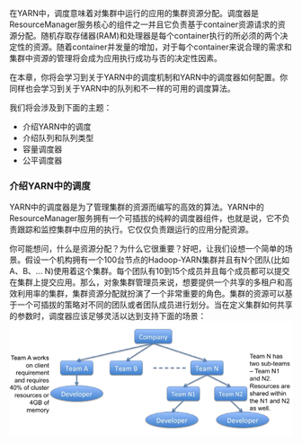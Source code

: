在YARN中，调度意味着对集群中运行的应用的集群资源分配。调度器是ResourceManager服务核心的组件之一并且它负责基于container资源请求的资源分配。随机存取存储器(RAM)和处理器是每个container执行的所必须的两个决定性的资源。随着container并发量的增加，对于每个container来说合理的需求和集群中资源的管理将会成为应用执行成功与否的决定性因素。  

在本章，你将会学习到关于YARN中的调度机制和YARN中的调度器如何配置。你同样也会学习到关于YARN中的队列和不一样的可用的调度算法。  

我们将会涉及到下面的主题：  
* 介绍YARN中的调度
* 介绍队列和队列类型
* 容量调度器
* 公平调度器  

### 介绍YARN中的调度  
YARN中的调度器是为了管理集群的资源而编写的高效的算法。YARN中的ResourceManager服务拥有一个可插拔的纯粹的调度器组件，也就是说，它不负责跟踪和监控集群中应用的执行。它仅仅负责跟运行的应用分配资源。  

你可能想问，什么是资源分配？为什么它很重要？好吧，让我们设想一个简单的场景。假设一个机构拥有一个100台节点的Hadoop-YARN集群并且有N个团队(比如A、B、... N)使用着这个集群。每个团队有10到15个成员并且每个成员都可以提交在集群上提交应用。那么，对象集群管理员来说，想要提供一个共享的多租户和高效利用率的集群，集群资源分配就扮演了一个非常重要的角色。集群的资源可以基于一个可插拔的策略对不同的团队或者团队成员进行划分。当在定义集群如何共享的参数时，调度器应该足够灵活以达到支持下面的场景：  
![image](/Images/YARN/YARN-cluster-resource-allocation-scenario.png)  

